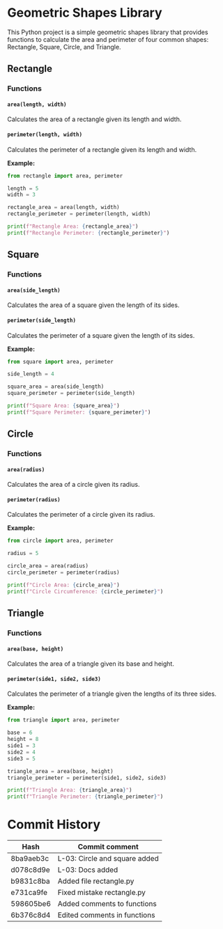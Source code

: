 # Geometric Shapes Library

This Python project is a simple geometric shapes library that provides functions to calculate the area and perimeter 
of four common shapes: Rectangle, Square, Circle, and Triangle.

## Rectangle

### Functions

#### `area(length, width)`
Calculates the area of a rectangle given its length and width.

#### `perimeter(length, width)`
Calculates the perimeter of a rectangle given its length and width.

**Example:**

```python
from rectangle import area, perimeter

length = 5
width = 3

rectangle_area = area(length, width)
rectangle_perimeter = perimeter(length, width)

print(f"Rectangle Area: {rectangle_area}")
print(f"Rectangle Perimeter: {rectangle_perimeter}")
```
## Square

### Functions

#### `area(side_length)`
Calculates the area of a square given the length of its sides.

#### `perimeter(side_length)`
Calculates the perimeter of a square given the length of its sides.

**Example:**

```python
from square import area, perimeter

side_length = 4

square_area = area(side_length)
square_perimeter = perimeter(side_length)

print(f"Square Area: {square_area}")
print(f"Square Perimeter: {square_perimeter}")
```
## Circle

### Functions

#### `area(radius)`
Calculates the area of a circle given its radius.

#### `perimeter(radius)`
Calculates the perimeter of a circle given its radius.

**Example:**

```python
from circle import area, perimeter

radius = 5

circle_area = area(radius)
circle_perimeter = perimeter(radius)

print(f"Circle Area: {circle_area}")
print(f"Circle Circumference: {circle_perimeter}")
```
## Triangle

### Functions

#### `area(base, height)`
Calculates the area of a triangle given its base and height.

#### `perimeter(side1, side2, side3)`
Calculates the perimeter of a triangle given the lengths of its three sides.

**Example:**

```python
from triangle import area, perimeter

base = 6
height = 8
side1 = 3
side2 = 4
side3 = 5

triangle_area = area(base, height)
triangle_perimeter = perimeter(side1, side2, side3)

print(f"Triangle Area: {triangle_area}")
print(f"Triangle Perimeter: {triangle_perimeter}")
```
# Commit History

| Hash      | Commit comment                |
|-----------|-------------------------------|
| 8ba9aeb3c | L-03: Circle and square added |
| d078c8d9e | L-03: Docs added              |
| b9831c8ba |  Added file rectangle.py      |
| e731ca9fe | Fixed mistake rectangle.py    |
| 598605be6 | Added comments to functions   |
| 6b376c8d4 | Edited comments in functions  |